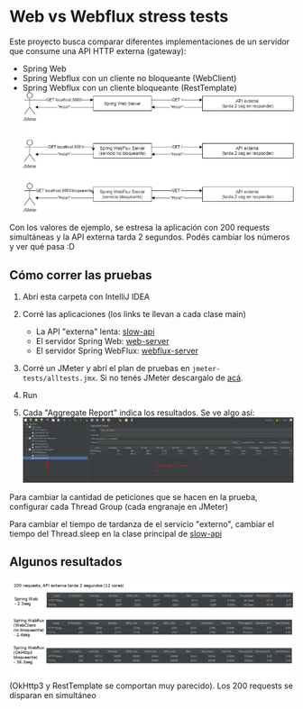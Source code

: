 # Web vs Webflux stress tests

Este proyecto busca comparar diferentes implementaciones de un servidor que consume una API HTTP externa (gateway): 
- Spring Web 
- Spring Webflux con un cliente no bloqueante (WebClient)
- Spring Webflux con un cliente bloqueante (RestTemplate)
![](diagram.png)

Con los valores de ejemplo, se estresa la aplicación con 200 requests simultáneas y la API externa tarda 2 segundos. Podés cambiar los números y ver qué pasa :D

## Cómo correr las pruebas
1. Abrí esta carpeta con IntelliJ IDEA
2. Corré las aplicaciones (los links te llevan a cada clase main)
    - La API "externa" lenta: [slow-api](slow-api/src/main/kotlin/com/example/slowapi/SlowApiApplication.kt)
    - El servidor Spring Web:  [web-server](web-server/src/main/kotlin/com/example/webserver/WebServerApplication.kt)
    - El servidor Spring WebFlux:  [webflux-server](webflux-server/src/main/kotlin/com/example/webfluxserver/WebfluxServerApplication.kt)
    
3. Corré un JMeter y abrí el plan de pruebas en `jmeter-tests/alltests.jmx`. Si no tenés JMeter descargalo de [acá](https://apache.dattatec.com//jmeter/binaries/apache-jmeter-5.4.zip).
4. Run
5. Cada "Aggregate Report" indica los resultados. Se ve algo así:
   ![](como-leer-resultados-jmeter.png)
   
Para cambiar la cantidad de peticiones que se hacen en la prueba, configurar cada Thread Group (cada engranaje en JMeter)

Para cambiar el tiempo de tardanza de el servicio "externo", cambiar el tiempo del Thread.sleep en la clase principal de [slow-api](slow-api/src/main/kotlin/com/example/slowapi/SlowApiApplication.kt)

## Algunos resultados
![](200req-2seg-12cores.png)
(OkHttp3 y RestTemplate se comportan muy parecido). Los 200 requests se disparan en simultáneo
